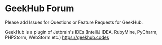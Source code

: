 # GeekHub Forum
Please add Issues for Questions or Feature Requests for GeekHub.

GeekHub is a plugin of Jetbrain's IDEs (IntelliJ IDEA, RubyMine, PyCharm, PHPStorm, WebStorm etc.)
https://geekhub.codes

